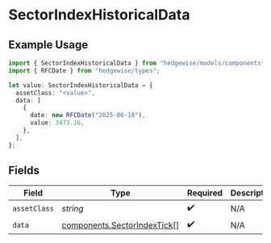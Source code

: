 # SectorIndexHistoricalData

## Example Usage

```typescript
import { SectorIndexHistoricalData } from "hedgewise/models/components";
import { RFCDate } from "hedgewise/types";

let value: SectorIndexHistoricalData = {
  assetClass: "<value>",
  data: [
    {
      date: new RFCDate("2025-06-18"),
      value: 3473.16,
    },
  ],
};
```

## Fields

| Field                                                                      | Type                                                                       | Required                                                                   | Description                                                                |
| -------------------------------------------------------------------------- | -------------------------------------------------------------------------- | -------------------------------------------------------------------------- | -------------------------------------------------------------------------- |
| `assetClass`                                                               | *string*                                                                   | :heavy_check_mark:                                                         | N/A                                                                        |
| `data`                                                                     | [components.SectorIndexTick](../../models/components/sectorindextick.md)[] | :heavy_check_mark:                                                         | N/A                                                                        |